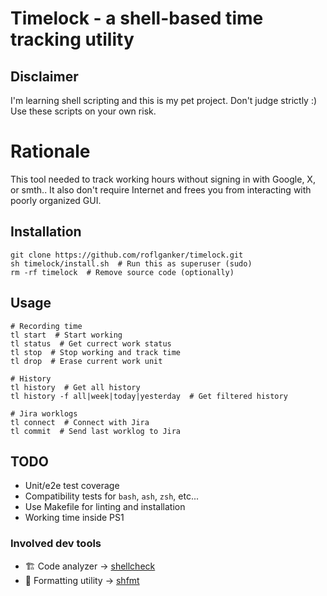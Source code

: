 # Timelock - a shell-based time tracking utility


## Disclaimer

I'm learning shell scripting and this is my pet project.
Don't judge strictly :) Use these scripts on your own risk.


# Rationale

This tool needed to track working hours without signing in with Google,
X, or smth.. It also don't require Internet and frees you from interacting
with poorly organized GUI.


## Installation

```shell
git clone https://github.com/roflganker/timelock.git
sh timelock/install.sh  # Run this as superuser (sudo)
rm -rf timelock  # Remove source code (optionally)
```


## Usage

```shell
# Recording time
tl start  # Start working
tl status  # Get currect work status  
tl stop  # Stop working and track time
tl drop  # Erase current work unit

# History
tl history  # Get all history
tl history -f all|week|today|yesterday  # Get filtered history

# Jira worklogs
tl connect  # Connect with Jira
tl commit  # Send last worklog to Jira
```


## TODO

- Unit/e2e test coverage
- Compatibility tests for `bash`, `ash`, `zsh`, etc...
- Use Makefile for linting and installation
- Working time inside PS1


### Involved dev tools

- 🏗️ Code analyzer -> [shellcheck](https://github.com/koalaman/shellcheck)
- 👗 Formatting utility -> [shfmt](https://github.com/mvdan/sh)

